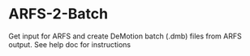 # ARFS-2-Batch
Get input for ARFS and create DeMotion batch (.dmb) files from ARFS output.
See help doc for instructions
